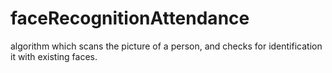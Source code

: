 # faceRecognitionAttendance
algorithm which scans the picture of a person, and checks for identification it with existing faces. 
